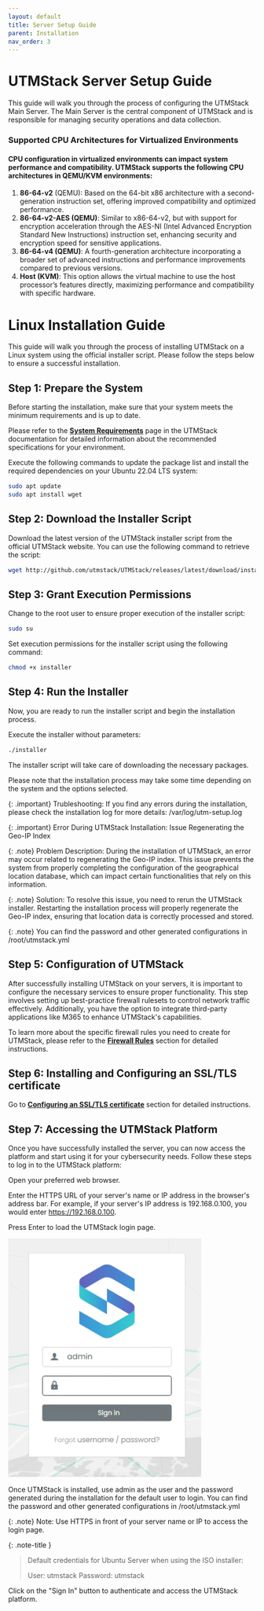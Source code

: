 ```yaml
---
layout: default
title: Server Setup Guide
parent: Installation
nav_order: 3
---
```

# UTMStack Server Setup Guide

This guide will walk you through the process of configuring the UTMStack Main Server. The Main Server is the central component of UTMStack and is responsible for managing security operations and data collection.

### Supported CPU Architectures for Virtualized Environments

#### CPU configuration in virtualized environments can impact system performance and compatibility. UTMStack supports the following CPU architectures in QEMU/KVM environments:

1.	**86-64-v2** (QEMU): Based on the 64-bit x86 architecture with a second-generation instruction set, offering improved compatibility and optimized performance.
2. **86-64-v2-AES (QEMU)**: Similar to x86-64-v2, but with support for encryption acceleration through the AES-NI (Intel Advanced Encryption Standard New Instructions) instruction set, enhancing security and encryption speed for sensitive applications.
3. **86-64-v4 (QEMU)**: A fourth-generation architecture incorporating a broader set of advanced instructions and performance improvements compared to previous versions.
4. **Host (KVM)**: This option allows the virtual machine to use the host processor’s features directly, maximizing performance and compatibility with specific hardware.

# Linux Installation Guide

This guide will walk you through the process of installing UTMStack on a Linux system using the official installer script. Please follow the steps below to ensure a successful installation.

## Step 1: Prepare the System

Before starting the installation, make sure that your system meets the minimum requirements and is up to date. 

Please refer to the **<a href="./SystemRequirements">System Requirements</a>** page in the UTMStack documentation for detailed information about the recommended specifications for your environment.

Execute the following commands to update the package list and install the required dependencies on your Ubuntu 22.04 LTS system:

``` bash
sudo apt update
sudo apt install wget
```

## Step 2: Download the Installer Script

Download the latest version of the UTMStack installer script from the official UTMStack website. You can use the following command to retrieve the script:

``` bash
wget http://github.com/utmstack/UTMStack/releases/latest/download/installer

```

## Step 3: Grant Execution Permissions

Change to the root user to ensure proper execution of the installer script:

``` bash
sudo su
```

Set execution permissions for the installer script using the following command:

``` bash
chmod +x installer
```

## Step 4: Run the Installer

Now, you are ready to run the installer script and begin the installation process.

Execute the installer without parameters:

``` bash
./installer
```

The installer script will take care of downloading the necessary packages.

Please note that the installation process may take some time depending on the system and the options selected.

{: .important}
Trubleshooting:
If you find any errors during the installation, please check the installation log for more details: /var/log/utm-setup.log

{: .important}
Error During UTMStack Installation: Issue Regenerating the Geo-IP Index

{: .note}
Problem Description: During the installation of UTMStack, an error may occur related to regenerating the Geo-IP index. This issue prevents the system from properly completing the configuration of the geographical location database, which can impact certain functionalities that rely on this information.

{: .note}
Solution: To resolve this issue, you need to rerun the UTMStack installer. Restarting the installation process will properly regenerate the Geo-IP index, ensuring that location data is correctly processed and stored.

{: .note}
You can find the password and other generated configurations in /root/utmstack.yml

## Step 5: Configuration of UTMStack
After successfully installing UTMStack on your servers, it is important to configure the necessary services to ensure proper functionality. This step involves setting up best-practice firewall rulesets to control network traffic effectively. Additionally, you have the option to integrate third-party applications like M365 to enhance UTMStack's capabilities.

To learn more about the specific firewall rules you need to create for UTMStack, please refer to the **<a href="./FirewallRules">Firewall Rules</a>** section for detailed instructions.


## Step 6:  Installing and Configuring an SSL/TLS certificate

Go to **<a href="./SSLConfiguration">Configuring an SSL/TLS certificate</a>** section for detailed instructions.

## Step 7: Accessing the UTMStack Platform
Once you have successfully installed the server, you can now access the platform and start using it for your cybersecurity needs. Follow these steps to log in to the UTMStack platform:

Open your preferred web browser.

Enter the HTTPS URL of your server's name or IP address in the browser's address bar. For example, if your server's IP address is 192.168.0.100, you would enter https://192.168.0.100.

Press Enter to load the UTMStack login page.

<img title="UTMStack Installer Capture" alt="UTMStack Installer Capture" src="./Images/Images/../../../Images/UTMStacklogin.png">

Once UTMStack is installed, use admin as the user and the password generated during the installation for the default user to login. You can find the password and other generated configurations in /root/utmstack.yml

{: .note}
Note: Use HTTPS in front of your server name or IP to access the login page.

{: .note-title }
> Default credentials for Ubuntu Server when using the ISO installer:
>
>  User: utmstack
>  Password: utmstack

Click on the "Sign In" button to authenticate and access the UTMStack platform.
